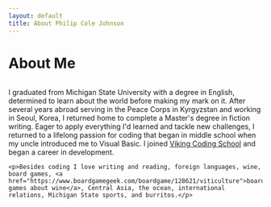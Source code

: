 ```yaml
---
layout: default
title: About Philip Cole Johnson
---
```


<div class="post">
  <h1 class="pageTitle">About Me</h1>
  <img src="{{ '/assets/img/kyrgyzstan.jpg' | prepend: site.baseurl }}" alt="">
    <p>I graduated from Michigan State University with a degree in English, determined to learn about the world before making my mark on it. After several years abroad serving in the Peace Corps in Kyrgyzstan and working in Seoul, Korea, I returned home to complete a Master's degree in fiction writing. Eager to apply everything I'd learned and tackle new challenges, I returned to a lifelong passion for coding that began in middle school when my uncle introduced me to Visual Basic. I joined <a href="http://www.vikingcodeschool.com">Viking Coding School</a> and began a career in development.</p>

    <p>Besides coding I love writing and reading, foreign languages, wine, board games, <a href="https://www.boardgamegeek.com/boardgame/128621/viticulture">board games about wine</a>, Central Asia, the ocean, international relations, Michigan State sports, and burritos.</p>
</div>